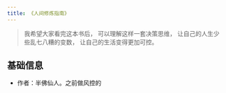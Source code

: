 ```yaml
---
title: 《人间修炼指南》
---
```


> 我希望大家看完这本书后，
> 可以理解这样一套决策思维，
> 让自己的人生少些乱七八糟的变数，
> 让自己的生活变得更加可控。

## 基础信息
* 作者：半佛仙人。之前做风控的